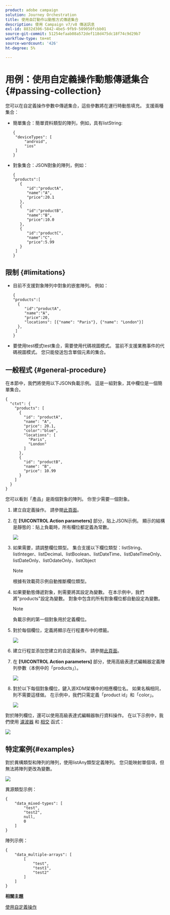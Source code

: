```yaml
---
product: adobe campaign
solution: Journey Orchestration
title: 使用自訂動作以動態方式傳遞集合
description: 使用 Campaign v7/v8 傳送訊息
exl-id: 8832d306-5842-4be5-9fb9-509050fcbb01
source-git-commit: 51254efaab08a572def118d475dc18f74c9d29b7
workflow-type: tm+mt
source-wordcount: '426'
ht-degree: 5%

---
```



# 用例：使用自定義操作動態傳遞集合{#passing-collection}

您可以在自定義操作參數中傳遞集合，這些參數將在運行時動態填充。 支援兩種集合：

* 簡單集合：簡單資料類型的陣列，例如，具有listString:

   ```
   {
    "deviceTypes": [
        "android",
        "ios"
    ]
   }
   ```

* 對象集合：JSON對象的陣列，例如：

   ```
   {
   "products":[
      {
         "id":"productA",
         "name":"A",
         "price":20.1
      },
      {
         "id":"productB",
         "name":"B",
         "price":10.0
      },
      {
         "id":"productC",
         "name":"C",
         "price":5.99
      }
    ]
   }
   ```

## 限制 {#limitations}

* 目前不支援對象陣列中對象的嵌套陣列。 例如：

   ```
   {
   "products":[
     {
        "id":"productA",
        "name":"A",
        "price":20,
        "locations": [{"name": "Paris"}, {"name": "London"}]
     },
    ]
   }
   ```
* 要使用test模式test集合，需要使用代碼視圖模式。 當前不支援業務事件的代碼視圖模式。 您只能發送包含單個元素的集合。

## 一般程式 {#general-procedure}

在本節中，我們將使用以下JSON負載示例。 這是一組對象，其中欄位是一個簡單集合。

```
{
  "ctxt": {
    "products": [
      {
        "id": "productA",
        "name": "A",
        "price": 20.1,
        "color":"blue",
        "locations": [
          "Paris",
          "London"
        ]
      },
      {
        "id": "productB",
        "name": "B",
        "price": 10.99
      }
    ]
  }
}
```

您可以看到「產品」是兩個對象的陣列。 你至少需要一個對象。

1. 建立自定義操作。 請參閱[此頁面](../action/about-custom-action-configuration.md)。

1. 在 **[!UICONTROL Action parameters]** 部分，貼上JSON示例。 顯示的結構是靜態的：貼上負載時，所有欄位都定義為常數。

   ![](../assets/uc-collection-1.png)

1. 如果需要，請調整欄位類型。 集合支援以下欄位類型：listString、listInteger、listDecimal、listBoolean、listDateTime、listDateTimeOnly、listDateOnly、listOdateOnly、listObject

   >[!NOTE]
   >
   >根據有效載荷示例自動推斷欄位類型。

1. 如果要動態傳遞對象，則需要將其設定為變數。 在本示例中，我們將&quot;products&quot;設定為變數。 對象中包含的所有對象欄位都自動設定為變數。

   >[!NOTE]
   >
   >負載示例的第一個對象用於定義欄位。

1. 對於每個欄位，定義將顯示在行程畫布中的標籤。

   ![](../assets/uc-collection-2.png)

1. 建立行程並添加您建立的自定義操作。 請參閱[此頁面](../building-journeys/using-custom-actions.md)。

1. 在 **[!UICONTROL Action parameters]** 部分，使用高級表達式編輯器定義陣列參數（本例中的「products」）。

   ![](../assets/uc-collection-3.png)

1. 對於以下每個對象欄位，鍵入源XDM架構中的相應欄位名。 如果名稱相同，則不需要這樣做。 在示例中，我們只需定義「product id」和「color」。

   ![](../assets/uc-collection-4.png)

對於陣列欄位，還可以使用高級表達式編輯器執行資料操作。 在以下示例中，我們使用 [濾波器](functions/functionfilter.md) 和 [相交](functions/functionintersect.md) 函式：

![](../assets/uc-collection-5.png)

## 特定案例{#examples}

對於異構類型和陣列的陣列，使用listAny類型定義陣列。 您只能映射單個項，但無法將陣列更改為變數。

![](../assets/uc-collection-heterogeneous.png)

異源類型示例：

```
{
    "data_mixed-types": [
        "test",
        "test2",
        null,
        0
    ]
}
```

陣列示例：

```
{
    "data_multiple-arrays": [
        [
            "test",
            "test1",
            "test2"
        ]
    ]
}
```

**相關主題**

[使用自定義操作](../building-journeys/using-custom-actions.md)
